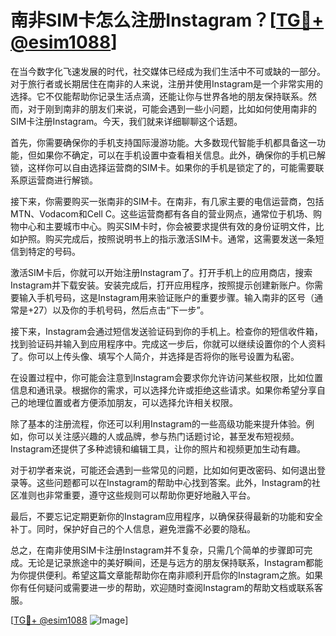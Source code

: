 # 南非SIM卡怎么注册Instagram？[[TG💪+ @esim1088](https://t.me/s/esim1088)]

在当今数字化飞速发展的时代，社交媒体已经成为我们生活中不可或缺的一部分。对于旅行者或长期居住在南非的人来说，注册并使用Instagram是一个非常实用的选择。它不仅能帮助你记录生活点滴，还能让你与世界各地的朋友保持联系。然而，对于刚到南非的朋友们来说，可能会遇到一些小问题，比如如何使用南非的SIM卡注册Instagram。今天，我们就来详细聊聊这个话题。

首先，你需要确保你的手机支持国际漫游功能。大多数现代智能手机都具备这一功能，但如果你不确定，可以在手机设置中查看相关信息。此外，确保你的手机已解锁，这样你可以自由选择运营商的SIM卡。如果你的手机是锁定了的，可能需要联系原运营商进行解锁。

接下来，你需要购买一张南非的SIM卡。在南非，有几家主要的电信运营商，包括MTN、Vodacom和Cell C。这些运营商都有各自的营业网点，通常位于机场、购物中心和主要城市中心。购买SIM卡时，你会被要求提供有效的身份证明文件，比如护照。购买完成后，按照说明书上的指示激活SIM卡。通常，这需要发送一条短信到特定的号码。

激活SIM卡后，你就可以开始注册Instagram了。打开手机上的应用商店，搜索Instagram并下载安装。安装完成后，打开应用程序，按照提示创建新账户。你需要输入手机号码，这是Instagram用来验证账户的重要步骤。输入南非的区号（通常是+27）以及你的手机号码，然后点击“下一步”。

接下来，Instagram会通过短信发送验证码到你的手机上。检查你的短信收件箱，找到验证码并输入到应用程序中。完成这一步后，你就可以继续设置你的个人资料了。你可以上传头像、填写个人简介，并选择是否将你的账号设置为私密。

在设置过程中，你可能会注意到Instagram会要求你允许访问某些权限，比如位置信息和通讯录。根据你的需求，可以选择允许或拒绝这些请求。如果你希望分享自己的地理位置或者方便添加朋友，可以选择允许相关权限。

除了基本的注册流程，你还可以利用Instagram的一些高级功能来提升体验。例如，你可以关注感兴趣的人或品牌，参与热门话题讨论，甚至发布短视频。Instagram还提供了多种滤镜和编辑工具，让你的照片和视频更加生动有趣。

对于初学者来说，可能还会遇到一些常见的问题，比如如何更改密码、如何退出登录等。这些问题都可以在Instagram的帮助中心找到答案。此外，Instagram的社区准则也非常重要，遵守这些规则可以帮助你更好地融入平台。

最后，不要忘记定期更新你的Instagram应用程序，以确保获得最新的功能和安全补丁。同时，保护好自己的个人信息，避免泄露不必要的隐私。

总之，在南非使用SIM卡注册Instagram并不复杂，只需几个简单的步骤即可完成。无论是记录旅途中的美好瞬间，还是与远方的朋友保持联系，Instagram都能为你提供便利。希望这篇文章能帮助你在南非顺利开启你的Instagram之旅。如果你有任何疑问或需要进一步的帮助，欢迎随时查阅Instagram的帮助文档或联系客服。

[[TG💪+ @esim1088](https://t.me/s/esim1088) ![Image](https://i.postimg.cc/4NQfJmqS/Snipaste-2025-05-13-00-14-12.png)]